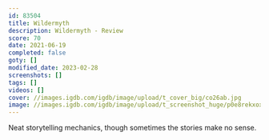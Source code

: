 ```yaml
---
id: 83504
title: Wildermyth
description: Wildermyth - Review
score: 70
date: 2021-06-19
completed: false
goty: []
modified_date: 2023-02-28
screenshots: []
tags: []
videos: []
cover: //images.igdb.com/igdb/image/upload/t_cover_big/co26ab.jpg
image: //images.igdb.com/igdb/image/upload/t_screenshot_huge/p0e8rekxoxbrjxavyskk.jpg
---
```

Neat storytelling mechanics, though sometimes the stories make no sense.